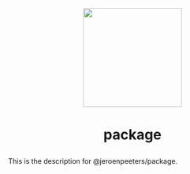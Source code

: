 <img src="https://upload.wikimedia.org/wikipedia/commons/4/4c/Typescript_logo_2020.svg" style="width: 200px; display: block; margin: auto;"/>

# <p style="text-align: center;">package</p>

This is the description for @jeroenpeeters/package.